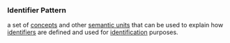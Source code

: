 ### Identifier Pattern

a set of <a href="https://essif-lab.github.io/framework/docs/terms/concept" hovertext="Concept: the ideas/thoughts behind a classification of Entities (what makes Entities in that class 'the same').">concepts</a> and other <a href="https://tno-terminology-design.github.io/tev2-specifications/docs/terms/semantic-unit" hovertext="a basic building block of meaning or representation that exists within the 'mind' of a party, e.g., a concept, relation, or property. Parties use terms (words/phrases) to refer to these intangible building blocks.">semantic units</a> that can be used to explain how <a href="https://essif-lab.github.io/framework/docs/terms/identifier" hovertext="Identifier: a character string that is being used for the identification of some Entity (yet may refer to 0, 1, or more Entities, depending on the context within which it is being used).">identifiers</a> are defined and used for <a href="https://essif-lab.github.io/framework/docs/terms/pattern-identification" hovertext="The eSSIF-Lab Identification Pattern describes mechanisms that a Party uses to Identify Entities, and mechanisms for communicating with another Party such that both Parties can identify an entity and know whether or not they identify the same entity.">identification</a> purposes.